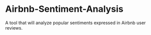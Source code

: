 # Airbnb-Sentiment-Analysis
A tool that will analyze popular sentiments expressed in Airbnb user reviews.
